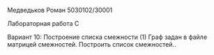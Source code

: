 Медведьков Роман 5030102/30001

Лабораторная работа С

Вариант 10: Построение списка смежности (1)
Граф задан в файле матрицей смежностей. Построить список смежностей..